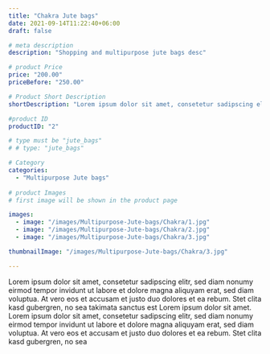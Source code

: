 ```yaml
---
title: "Chakra Jute bags"
date: 2021-09-14T11:22:40+06:00
draft: false

# meta description
description: "Shopping and multipurpose jute bags desc"

# product Price
price: "200.00"
priceBefore: "250.00"

# Product Short Description
shortDescription: "Lorem ipsum dolor sit amet, consetetur sadipscing elitr, sed diam nonumy eirmod tempor invidunt ut"

#product ID
productID: "2"

# type must be "jute_bags"
# # type: "jute_bags"

# Category
categories:
  - "Multipurpose Jute bags"
  
# product Images
# first image will be shown in the product page

images:
  - image: "/images/Multipurpose-Jute-bags/Chakra/1.jpg"
  - image: "/images/Multipurpose-Jute-bags/Chakra/2.jpg"
  - image: "/images/Multipurpose-Jute-bags/Chakra/3.jpg"

thumbnailImage: "/images/Multipurpose-Jute-bags/Chakra/3.jpg"

---
```


Lorem ipsum dolor sit amet, consetetur sadipscing elitr, sed diam nonumy eirmod tempor invidunt ut labore et dolore magna aliquyam erat, sed diam voluptua. At vero eos et accusam et justo duo dolores et ea rebum. Stet clita kasd gubergren, no sea takimata sanctus est Lorem ipsum dolor sit amet. Lorem ipsum dolor sit amet, consetetur sadipscing elitr, sed diam nonumy eirmod tempor invidunt ut labore et dolore magna aliquyam erat, sed diam voluptua. At vero eos et accusam et justo duo dolores et ea rebum. Stet clita kasd gubergren, no sea
